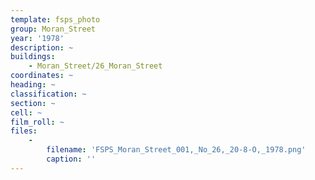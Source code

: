 ```yaml
---
template: fsps_photo
group: Moran_Street
year: '1978'
description: ~
buildings:
    - Moran_Street/26_Moran_Street
coordinates: ~
heading: ~
classification: ~
section: ~
cell: ~
film_roll: ~
files:
    -
        filename: 'FSPS_Moran_Street_001,_No_26,_20-8-O,_1978.png'
        caption: ''
---
```

